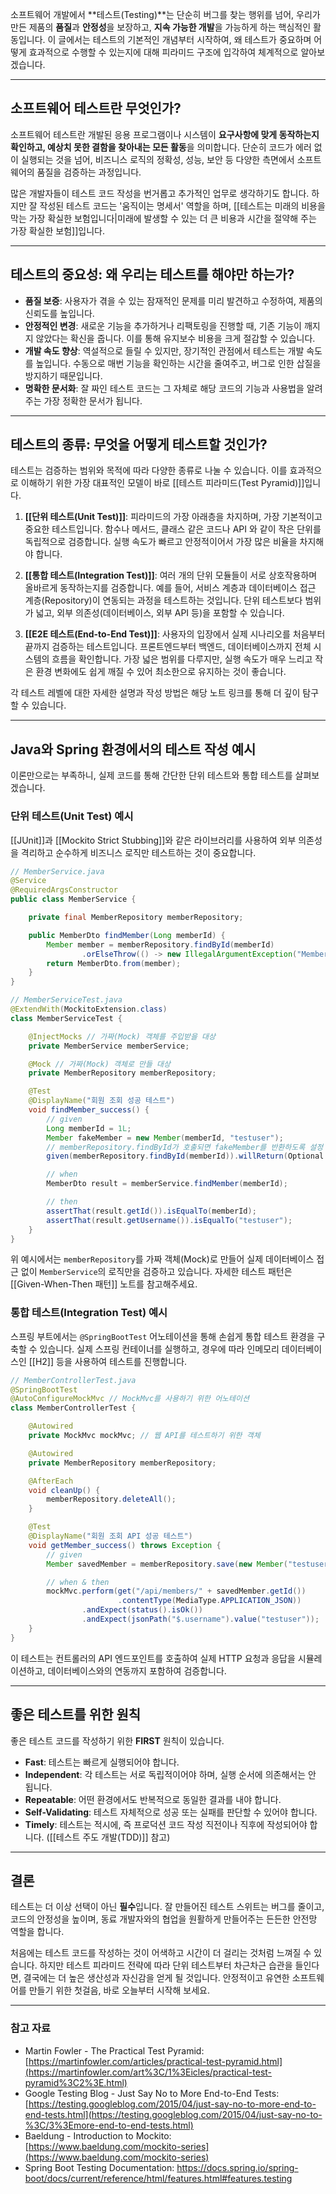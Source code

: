 소프트웨어 개발에서 **테스트(Testing)**는 단순히 버그를 찾는 행위를 넘어, 우리가 만든 제품의 **품질**과 **안정성**을 보장하고, **지속 가능한 개발**을 가능하게 하는 핵심적인 활동입니다. 이 글에서는 테스트의 기본적인 개념부터 시작하여, 왜 테스트가 중요하며 어떻게 효과적으로 수행할 수 있는지에 대해 피라미드 구조에 입각하여 체계적으로 알아보겠습니다.

---

## 소프트웨어 테스트란 무엇인가?

소프트웨어 테스트란 개발된 응용 프로그램이나 시스템이 **요구사항에 맞게 동작하는지 확인하고, 예상치 못한 결함을 찾아내는 모든 활동**을 의미합니다. 단순히 코드가 에러 없이 실행되는 것을 넘어, 비즈니스 로직의 정확성, 성능, 보안 등 다양한 측면에서 소프트웨어의 품질을 검증하는 과정입니다.

많은 개발자들이 테스트 코드 작성을 번거롭고 추가적인 업무로 생각하기도 합니다. 하지만 잘 작성된 테스트 코드는 '움직이는 명세서' 역할을 하며, [[테스트는 미래의 비용을 막는 가장 확실한 보험입니다|미래에 발생할 수 있는 더 큰 비용과 시간을 절약해 주는 가장 확실한 보험]]입니다.

---

## 테스트의 중요성: 왜 우리는 테스트를 해야만 하는가?

- **품질 보증**: 사용자가 겪을 수 있는 잠재적인 문제를 미리 발견하고 수정하여, 제품의 신뢰도를 높입니다.
- **안정적인 변경**: 새로운 기능을 추가하거나 리팩토링을 진행할 때, 기존 기능이 깨지지 않았다는 확신을 줍니다. 이를 통해 유지보수 비용을 크게 절감할 수 있습니다.
- **개발 속도 향상**: 역설적으로 들릴 수 있지만, 장기적인 관점에서 테스트는 개발 속도를 높입니다. 수동으로 매번 기능을 확인하는 시간을 줄여주고, 버그로 인한 삽질을 방지하기 때문입니다.
- **명확한 문서화**: 잘 짜인 테스트 코드는 그 자체로 해당 코드의 기능과 사용법을 알려주는 가장 정확한 문서가 됩니다.

---

## 테스트의 종류: 무엇을 어떻게 테스트할 것인가?

테스트는 검증하는 범위와 목적에 따라 다양한 종류로 나눌 수 있습니다. 이를 효과적으로 이해하기 위한 가장 대표적인 모델이 바로 [[테스트 피라미드(Test Pyramid)]]입니다.

1. **[[단위 테스트(Unit Test)]]**: 피라미드의 가장 아래층을 차지하며, 가장 기본적이고 중요한 테스트입니다. 함수나 메서드, 클래스 같은 코드나 API 와 같이 작은 단위를 독립적으로 검증합니다. 실행 속도가 빠르고 안정적이어서 가장 많은 비율을 차지해야 합니다.
    
2. **[[통합 테스트(Integration Test)]]**: 여러 개의 단위 모듈들이 서로 상호작용하며 올바르게 동작하는지를 검증합니다. 예를 들어, 서비스 계층과 데이터베이스 접근 계층(Repository)이 연동되는 과정을 테스트하는 것입니다. 단위 테스트보다 범위가 넓고, 외부 의존성(데이터베이스, 외부 API 등)을 포함할 수 있습니다.
    
3. **[[E2E 테스트(End-to-End Test)]]**: 사용자의 입장에서 실제 시나리오를 처음부터 끝까지 검증하는 테스트입니다. 프론트엔드부터 백엔드, 데이터베이스까지 전체 시스템의 흐름을 확인합니다. 가장 넓은 범위를 다루지만, 실행 속도가 매우 느리고 작은 환경 변화에도 쉽게 깨질 수 있어 최소한으로 유지하는 것이 좋습니다.
    

각 테스트 레벨에 대한 자세한 설명과 작성 방법은 해당 노트 링크를 통해 더 깊이 탐구할 수 있습니다.

---

## Java와 Spring 환경에서의 테스트 작성 예시

이론만으로는 부족하니, 실제 코드를 통해 간단한 단위 테스트와 통합 테스트를 살펴보겠습니다.

### 단위 테스트(Unit Test) 예시

[[JUnit]]과 [[Mockito Strict Stubbing]]와 같은 라이브러리를 사용하여 외부 의존성을 격리하고 순수하게 비즈니스 로직만 테스트하는 것이 중요합니다.

```java
// MemberService.java
@Service
@RequiredArgsConstructor
public class MemberService {

    private final MemberRepository memberRepository;

    public MemberDto findMember(Long memberId) {
        Member member = memberRepository.findById(memberId)
                .orElseThrow(() -> new IllegalArgumentException("Member not found"));
        return MemberDto.from(member);
    }
}

// MemberServiceTest.java
@ExtendWith(MockitoExtension.class)
class MemberServiceTest {

    @InjectMocks // 가짜(Mock) 객체를 주입받을 대상
    private MemberService memberService;

    @Mock // 가짜(Mock) 객체로 만들 대상
    private MemberRepository memberRepository;

    @Test
    @DisplayName("회원 조회 성공 테스트")
    void findMember_success() {
        // given
        Long memberId = 1L;
        Member fakeMember = new Member(memberId, "testuser");
        // memberRepository.findById가 호출되면 fakeMember를 반환하도록 설정
        given(memberRepository.findById(memberId)).willReturn(Optional.of(fakeMember));

        // when
        MemberDto result = memberService.findMember(memberId);

        // then
        assertThat(result.getId()).isEqualTo(memberId);
        assertThat(result.getUsername()).isEqualTo("testuser");
    }
}
```

위 예시에서는 `memberRepository`를 가짜 객체(Mock)로 만들어 실제 데이터베이스 접근 없이 `MemberService`의 로직만을 검증하고 있습니다. 자세한 테스트 패턴은 [[Given-When-Then 패턴]] 노트를 참고해주세요.

### 통합 테스트(Integration Test) 예시

스프링 부트에서는 `@SpringBootTest` 어노테이션을 통해 손쉽게 통합 테스트 환경을 구축할 수 있습니다. 실제 스프링 컨테이너를 실행하고, 경우에 따라 인메모리 데이터베이스인 [[H2]] 등을 사용하여 테스트를 진행합니다.

```java
// MemberControllerTest.java
@SpringBootTest
@AutoConfigureMockMvc // MockMvc를 사용하기 위한 어노테이션
class MemberControllerTest {

    @Autowired
    private MockMvc mockMvc; // 웹 API를 테스트하기 위한 객체

    @Autowired
    private MemberRepository memberRepository;

    @AfterEach
    void cleanUp() {
        memberRepository.deleteAll();
    }

    @Test
    @DisplayName("회원 조회 API 성공 테스트")
    void getMember_success() throws Exception {
        // given
        Member savedMember = memberRepository.save(new Member("testuser"));

        // when & then
        mockMvc.perform(get("/api/members/" + savedMember.getId())
                        .contentType(MediaType.APPLICATION_JSON))
                .andExpect(status().isOk())
                .andExpect(jsonPath("$.username").value("testuser"));
    }
}
```

이 테스트는 컨트롤러의 API 엔드포인트를 호출하여 실제 HTTP 요청과 응답을 시뮬레이션하고, 데이터베이스와의 연동까지 포함하여 검증합니다.

---

## 좋은 테스트를 위한 원칙

좋은 테스트 코드를 작성하기 위한 **FIRST** 원칙이 있습니다.

- **Fast**: 테스트는 빠르게 실행되어야 합니다.
- **Independent**: 각 테스트는 서로 독립적이어야 하며, 실행 순서에 의존해서는 안 됩니다.
- **Repeatable**: 어떤 환경에서도 반복적으로 동일한 결과를 내야 합니다.
- **Self-Validating**: 테스트 자체적으로 성공 또는 실패를 판단할 수 있어야 합니다.
- **Timely**: 테스트는 적시에, 즉 프로덕션 코드 작성 직전이나 직후에 작성되어야 합니다. ([[테스트 주도 개발(TDD)]] 참고)

---

## 결론

테스트는 더 이상 선택이 아닌 **필수**입니다. 잘 만들어진 테스트 스위트는 버그를 줄이고, 코드의 안정성을 높이며, 동료 개발자와의 협업을 원활하게 만들어주는 든든한 안전망 역할을 합니다.

처음에는 테스트 코드를 작성하는 것이 어색하고 시간이 더 걸리는 것처럼 느껴질 수 있습니다. 하지만 테스트 피라미드 전략에 따라 단위 테스트부터 차근차근 습관을 들인다면, 결국에는 더 높은 생산성과 자신감을 얻게 될 것입니다. 안정적이고 유연한 소프트웨어를 만들기 위한 첫걸음, 바로 오늘부터 시작해 보세요.

---

### 참고 자료

- Martin Fowler - The Practical Test Pyramid: [https://martinfowler.com/articles/practical-test-pyramid.html](https://martinfowler.com/art%3C/1%3Eicles/practical-test-pyramid%3C2%3E.html)
- Google Testing Blog - Just Say No to More End-to-End Tests: [https://testing.googleblog.com/2015/04/just-say-no-to-more-end-to-end-tests.html](https://testing.googleblog.com/2015/04/just-say-no-to-%3C/3%3Emore-end-to-end-tests.html)
- Baeldung - Introduction to Mockito: [https://www.baeldung.com/mockito-series](https://www.baeldung.com/mockito-series)
- Spring Boot Testing Documentation: https://docs.spring.io/spring-boot/docs/current/reference/html/features.html#features.testing